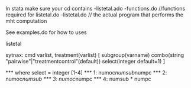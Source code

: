 In stata make sure your cd contains
-listetal.ado
-functions.do //functions required for listetal.do
-listetal.do  // the actual program that performs the mht computation

See examples.do for how to uses

listetal

sytnax:
    cmd varlist, treatment(varlist) [ subgroup(varname) combo(string "pairwise"|"treatmentcontrol"(default)) select(integer default=1) ] 

*** where  select = integer [1-4]
***     1:      numoc*numsub*numpc
***     2:      numoc*numsub
***     3:      numoc*numpc
***     4:      numsub * numpc
